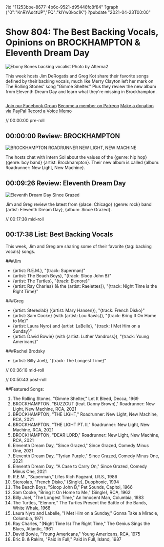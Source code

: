 ?id "11253bbe-8677-4b6c-9521-d95448fc8f84"
?graph {"0":"KnRYAs4tUP","FQ":"klYw0koc1K"}
?pubdate "2021-04-23T00:00"
# Show 804: The Best Backing Vocals, Opinions on BROCKHAMPTON & Eleventh Dream Day
![Ebony Bones backing vocalist Photo by Alterna2](https://static.soundopinions.org/images/2021/ebony_bones_backup_performer.jpeg)

This week hosts Jim DeRogatis and Greg Kot share their favorite songs defined by their backing vocals, much like Merry Clayton left her mark on The Rolling Stones' song "Gimme Shelter." Plus they review the new album from Eleventh Dream Day and learn what they're missing in Brockhampton.


##
[Join our Facebook Group](https://bit.ly/3sivr9T)
[Become a member on Patreon](https://bit.ly/3slWZvc)
[Make a donation via PayPal](https://bit.ly/3dmt9lU)
[Record a Voice Memo](https://bit.ly/2RyD5Ah) 


// 00:00:00 pre-roll

## 00:00:00 Review: BROCKHAMPTON

![BROCKHAMPTON ROADRUNNER NEW LIGHT, NEW MACHINE](https://static.soundopinions.org/assets/804/02.jpg)


The hosts chat with intern Sol about the values of the {genre: hip hop} {genre: boy band} {artist: Brockhampton}. Their new album is called {album: Roadrunner: New Light, New Machine}.


## 00:09:26 Review: Eleventh Dream Day

![Eleventh Dream Day Since Grazed](https://static.soundopinions.org/assets/804/FQ2.jpg)

Jim and Greg review the latest from {place: Chicago} {genre: rock} band {artist: Eleventh Dream Day}, {album: Since Grazed}.

// 00:17:38 mid-roll

## 00:17:38 List: Best Backing Vocals

This week, Jim and Greg are sharing some of their favorite {tag: backing vocals} songs.

###Jim
- {artist: R.E.M.}, "{track: Superman}"
- {artist: The Beach Boys}, "{track: Sloop John B}"
- {artist: The Turtles}, "{track: Elenore}"
- {artist: Ray Charles} (& the {artist: Raelettes}), "{track: Night Time is the Right Time}"


###Greg
- {artist: Stereolab} ({artist: Mary Hansen}), "{track: French Disko}"
- {artist: Sam Cooke} (with {artist: Lou Rawls}), "{track: Bring It On Home to Me}"
- {artist: Laura Nyro} and {artist: LaBelle}, "{track: I Met Him on a Sunday}"
- {artist: David Bowie} (with {artist: Luther Vandross}), "{track: Young Americans}"


###Rachel Brodsky
- {artist: Billy Joel}, "{track: The Longest Time}"


// 00:36:16 mid-roll

// 00:50:43 post-roll


##Featured Songs:

1. The Rolling Stones, "Gimme Shelter," Let It Bleed, Decca, 1969
1. BROCKHAMPTON, "BUZZCUT (feat. Danny Brown)," Roadrunner: New Light, New Machine, RCA, 2021
1. BROCKHAMPTON, "THE LIGHT," Roadrunner: New Light, New Machine, RCA, 2021
1. BROCKHAMPTON, "THE LIGHT PT. II," Roadrunner: New Light, New Machine, RCA, 2021
1. BROCKHAMPTON, "DEAR LORD," Roadrunner: New Light, New Machine, RCA, 2021
1. Eleventh Dream Day, "Since Grazed," Since Grazed, Comedy Minus One, 2021
1. Eleventh Dream Day, "Tyrian Purple," Since Grazed, Comedy Minus One, 2021
1. Eleventh Dream Day, "A Case to Carry On," Since Grazed, Comedy Minus One, 2021
1. R.E.M., "Superman," Lifes Rich Pageant, I.R.S., 1986
1. Stereolab, "French Disko," (Single), Duophonic, 1994
1. The Beach Boys, "Sloop John B," Pet Sounds, Capitol, 1966
1. Sam Cooke, "Bring It On Home to Me," (Single), RCA, 1962
1. Billy Joel, "The Longest Time," An Innocent Man, Columbia, 1983
1. The Turtles, "Elenore," The Turtles Present the Battle of the Bands, White Whale, 1968
1. Laura Nyro and Labelle, "I Met Him on a Sunday," Gonna Take a Miracle, Columbia, 1971
1. Ray Charles, "(Night Time Is) The Right Time," The Genius Sings the Blues, Atlantic, 1961
1. David Bowie, "Young Americans," Young Americans, RCA, 1975
1. Eric B. & Rakim, "Paid in Full," Paid in Full, Island, 1987


